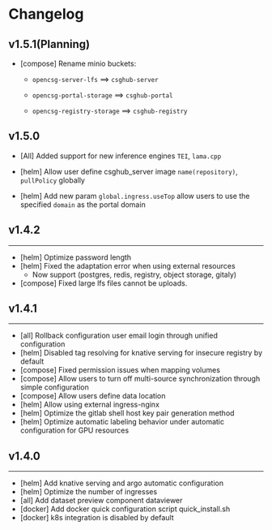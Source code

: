# Changelog

## v1.5.1(Planning)

- [compose] Rename minio buckets:

    - `opencsg-server-lfs` ==> `csghub-server`

    - `opencsg-portal-storage` ==> `csghub-portal`

    - `opencsg-registry-storage` ==> `csghub-registry`

## v1.5.0

- [All] Added support for new inference engines `TEI`, `lama.cpp`

- [helm] Allow user define csghub_server image `name(repository)`, `pullPolicy` globally
- [helm] Add new param `global.ingress.useTop` allow users to use the specified `domain` as the portal domain 

## v1.4.2

---

- [helm] Optimize password length
- [helm] Fixed the adaptation error when using external resources
    - Now support (postgres, redis, registry, object storage, gitaly)
- [compose] Fixed large lfs files cannot be uploads. 

## v1.4.1

---

- [all] Rollback configuration user email login through unified configuration
- [helm] Disabled tag resolving for knative serving for insecure registry by default
- [compose] Fixed permission issues when mapping volumes
- [compose] Allow users to turn off multi-source synchronization through simple configuration
- [compose] Allow users define data location
- [helm] Allow using external ingress-nginx
- [helm] Optimize the gitlab shell host key pair generation method
- [helm] Optimize automatic labeling behavior under automatic configuration for GPU resources

## v1.4.0

---

- [helm] Add knative serving and argo automatic configuration
- [helm] Optimize the number of ingresses
- [all] Add dataset preview component dataviewer
- [docker] Add docker quick configuration script quick_install.sh
- [docker] k8s integration is disabled by default 

